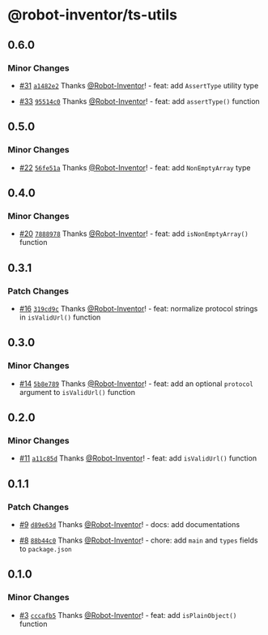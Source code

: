 # @robot-inventor/ts-utils

## 0.6.0

### Minor Changes

- [#31](https://github.com/Robot-Inventor/ts-utils/pull/31) [`a1482e2`](https://github.com/Robot-Inventor/ts-utils/commit/a1482e2bbc9c5f0e277db693a0d31acffcd40938) Thanks [@Robot-Inventor](https://github.com/Robot-Inventor)! - feat: add `AssertType` utility type

- [#33](https://github.com/Robot-Inventor/ts-utils/pull/33) [`95514c0`](https://github.com/Robot-Inventor/ts-utils/commit/95514c0c002d6599c51a437e5ecb114ed5b5655b) Thanks [@Robot-Inventor](https://github.com/Robot-Inventor)! - feat: add `assertType()` function

## 0.5.0

### Minor Changes

- [#22](https://github.com/Robot-Inventor/ts-utils/pull/22) [`56fe51a`](https://github.com/Robot-Inventor/ts-utils/commit/56fe51ad542b299d6dc3601f2eea5a2228aeacc5) Thanks [@Robot-Inventor](https://github.com/Robot-Inventor)! - feat: add `NonEmptyArray` type

## 0.4.0

### Minor Changes

- [#20](https://github.com/Robot-Inventor/ts-utils/pull/20) [`7888978`](https://github.com/Robot-Inventor/ts-utils/commit/78889789a64b229c5e085b6a9560cc46d4af9316) Thanks [@Robot-Inventor](https://github.com/Robot-Inventor)! - feat: add `isNonEmptyArray()` function

## 0.3.1

### Patch Changes

- [#16](https://github.com/Robot-Inventor/ts-utils/pull/16) [`319cd9c`](https://github.com/Robot-Inventor/ts-utils/commit/319cd9c3591b98c39369340a04ff7626345fb9f9) Thanks [@Robot-Inventor](https://github.com/Robot-Inventor)! - feat: normalize protocol strings in `isValidUrl()` function

## 0.3.0

### Minor Changes

- [#14](https://github.com/Robot-Inventor/ts-utils/pull/14) [`5b8e789`](https://github.com/Robot-Inventor/ts-utils/commit/5b8e7899204a94a838634f0660e630bef4435d6a) Thanks [@Robot-Inventor](https://github.com/Robot-Inventor)! - feat: add an optional `protocol` argument to `isValidUrl()` function

## 0.2.0

### Minor Changes

- [#11](https://github.com/Robot-Inventor/ts-utils/pull/11) [`a11c85d`](https://github.com/Robot-Inventor/ts-utils/commit/a11c85d3caa5c7fe2222e046fdfe8769af4b08d9) Thanks [@Robot-Inventor](https://github.com/Robot-Inventor)! - feat: add `isValidUrl()` function

## 0.1.1

### Patch Changes

- [#9](https://github.com/Robot-Inventor/ts-utils/pull/9) [`d89e63d`](https://github.com/Robot-Inventor/ts-utils/commit/d89e63db992f6a155a5a16d62b75d3e35e4881aa) Thanks [@Robot-Inventor](https://github.com/Robot-Inventor)! - docs: add documentations

- [#8](https://github.com/Robot-Inventor/ts-utils/pull/8) [`88b44c0`](https://github.com/Robot-Inventor/ts-utils/commit/88b44c0665917ecb9d36bbc7ae1a8e1a20e30d2b) Thanks [@Robot-Inventor](https://github.com/Robot-Inventor)! - chore: add `main` and `types` fields to `package.json`

## 0.1.0

### Minor Changes

- [#3](https://github.com/Robot-Inventor/ts-utils/pull/3) [`cccafb5`](https://github.com/Robot-Inventor/ts-utils/commit/cccafb51cdd1457cc1d4a5e41e4a75240dabc528) Thanks [@Robot-Inventor](https://github.com/Robot-Inventor)! - feat: add `isPlainObject()` function
